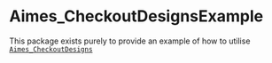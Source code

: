 # Aimes_CheckoutDesignsExample

This package exists purely to provide an example of how to utilise [`Aimes_CheckoutDesigns`](https://github.com/robaimes/module-checkout-designs)
